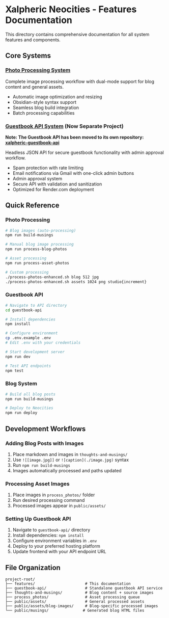 # Xalpheric Neocities - Features Documentation

This directory contains comprehensive documentation for all system features and components.

## Core Systems

### [Photo Processing System](photo-processing-system.md)
Complete image processing workflow with dual-mode support for blog content and general assets.
- Automatic image optimization and resizing
- Obsidian-style syntax support
- Seamless blog build integration
- Batch processing capabilities

### [Guestbook API System](guestbook-api-system.md) (Now Separate Project)
**Note: The Guestbook API has been moved to its own repository: [xalpheric-guestbook-api](https://github.com/YourUsername/xalpheric-guestbook-api)**

Headless JSON API for secure guestbook functionality with admin approval workflow.
- Spam protection with rate limiting
- Email notifications via Gmail with one-click admin buttons
- Admin approval system
- Secure API with validation and sanitization
- Optimized for Render.com deployment

## Quick Reference

### Photo Processing
```bash
# Blog images (auto-processing)
npm run build-musings

# Manual blog image processing  
npm run process-blog-photos

# Asset processing
npm run process-asset-photos

# Custom processing
./process-photos-enhanced.sh blog 512 jpg
./process-photos-enhanced.sh assets 1024 png studio{increment}
```

### Guestbook API
```bash
# Navigate to API directory
cd guestbook-api

# Install dependencies
npm install

# Configure environment
cp .env.example .env
# Edit .env with your credentials

# Start development server
npm run dev

# Test API endpoints
npm test
```

### Blog System
```bash
# Build all blog posts
npm run build-musings

# Deploy to Neocities
npm run deploy
```

## Development Workflows

### Adding Blog Posts with Images
1. Place markdown and images in `thoughts-and-musings/`
2. Use `![[image.jpg]]` or `![caption](./image.jpg)` syntax
3. Run `npm run build-musings`
4. Images automatically processed and paths updated

### Processing Asset Images
1. Place images in `process_photos/` folder
2. Run desired processing command
3. Processed images appear in `public/assets/`

### Setting Up Guestbook API
1. Navigate to `guestbook-api/` directory
2. Install dependencies: `npm install`
3. Configure environment variables in `.env`
4. Deploy to your preferred hosting platform
5. Update frontend with your API endpoint URL

## File Organization
```
project-root/
├── features/                      # This documentation
├── guestbook-api/                 # Standalone guestbook API service
├── thoughts-and-musings/          # Blog content + source images
├── process_photos/                # Asset processing queue
├── public/assets/                 # General processed assets
├── public/assets/blog-images/     # Blog-specific processed images
└── public/musings/               # Generated blog HTML files
```
